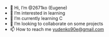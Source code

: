 - 👋 Hi, I’m @2671ko (Eugene)
- 👀 I’m interested in learning
- 🌱 I’m currently learning C
- 💞️ I’m looking to collaborate on some projects
- 📫 How to reach me yudenko90e@gmail.com

<!---
2671ko/2671ko is a ✨ special ✨ repository because its `README.md` (this file) appears on your GitHub profile.
You can click the Preview link to take a look at your changes.
--->

